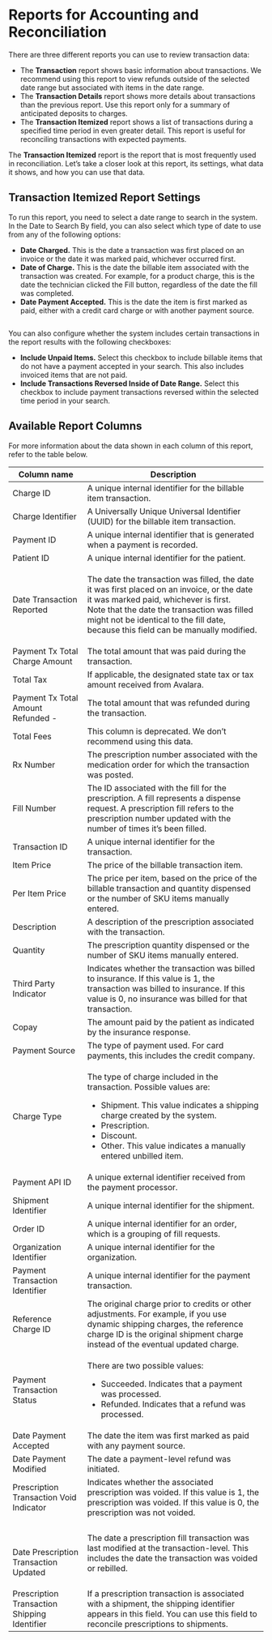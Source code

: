 # Reports for Accounting and Reconciliation

There are three different reports you can use to review transaction data:

* The **Transaction** report shows basic information about transactions. We recommend using this report to view refunds outside of the selected date range but associated with items in the date range.
* The **Transaction Details** report shows more details about transactions than the previous report. Use this report only for a summary of anticipated deposits to charges.
* The **Transaction Itemized** report shows a list of transactions during a specified time period in even greater detail. This report is useful for reconciling transactions with expected payments.

The **Transaction Itemized** report is the report that is most frequently used in reconciliation. Let’s take a closer look at this report, its settings, what data it shows, and how you can use that data.

## Transaction Itemized Report Settings

To run this report, you need to select a date range to search in the system. In the Date to Search By field, you can also select which type of date to use from any of the following options:

* **Date Charged.** This is the date a transaction was first placed on an invoice or the date it was marked paid, whichever occurred first.
* **Date of Charge.** This is the date the billable item associated with the transaction was created. For example, for a product charge, this is the date the technician clicked the Fill button, regardless of the date the fill was completed.
* **Date Payment Accepted.** This is the date the item is first marked as paid, either with a credit card charge or with another payment source.

<figure><img src="https://lh7-rt.googleusercontent.com/docsz/AD_4nXen-BJcDdJOIgUv3mk9_A13hs1gnuQ0CBUiV8YOKAWGjAOUJfk-zFWOk24tDbpLnHWu6FPEacDBGP-k875GvkBrKiIZ2a2j7t-bYgboDyWDBx6Dj2Mx5sL0jSn9Ljli1QHVUSrOzQ?key=DBnoLHJ5s4cpX3BeY04-T8wk" alt=""><figcaption></figcaption></figure>

You can also configure whether the system includes certain transactions in the report results with the following checkboxes:

* **Include Unpaid Items.** Select this checkbox to include billable items that do not have a payment accepted in your search. This also includes invoiced items that are not paid.
* **Include Transactions Reversed Inside of Date Range.** Select this checkbox to include payment transactions reversed within the selected time period in your search.

## Available Report Columns

For more information about the data shown in each column of this report, refer to the table below.

| Column name                                             | Description                                                                                                                                                                                                                                                                        |
| ------------------------------------------------------- | ---------------------------------------------------------------------------------------------------------------------------------------------------------------------------------------------------------------------------------------------------------------------------------- |
| Charge ID                                               | A unique internal identifier for the billable item transaction.                                                                                                                                                                                                                    |
| Charge Identifier                                       | A Universally Unique Universal Identifier (UUID) for the billable item transaction.                                                                                                                                                                                                |
| Payment ID                                              | A unique internal identifier that is generated when a payment is recorded.                                                                                                                                                                                                         |
| Patient ID                                              | A unique internal identifier for the patient.                                                                                                                                                                                                                                      |
| Date Transaction Reported                               | <p>The date the transaction was filled, the date it was first placed on an invoice, or the date it was marked paid, whichever is first.<br>Note that the date the transaction was filled might not be identical to the fill date, because this field can be manually modified.</p> |
| Payment Tx Total Charge Amount                          | The total amount that was paid during the transaction.                                                                                                                                                                                                                             |
| Total Tax                                               | If applicable, the designated state tax or tax amount received from Avalara.                                                                                                                                                                                                       |
| Payment Tx Total Amount Refunded -                      | The total amount that was refunded during the transaction.                                                                                                                                                                                                                         |
| Total Fees                                              | This column is deprecated. We don’t recommend using this data.                                                                                                                                                                                                                     |
| Rx Number                                               | The prescription number associated with the medication order for which the transaction was posted.                                                                                                                                                                                 |
| Fill Number                                             | The ID associated with the fill for the prescription. A fill represents a dispense request. A prescription fill refers to the prescription number updated with the number of times it’s been filled.                                                                               |
| Transaction ID                                          | A unique internal identifier for the transaction.                                                                                                                                                                                                                                  |
| Item Price                                              | The price of the billable transaction item.                                                                                                                                                                                                                                        |
| Per Item Price                                          | The price per item, based on the price of the billable transaction and quantity dispensed or the number of SKU items manually entered.                                                                                                                                             |
| Description                                             | A description of the prescription associated with the transaction.                                                                                                                                                                                                                 |
| Quantity                                                | The prescription quantity dispensed or the number of SKU items manually entered.                                                                                                                                                                                                   |
| Third Party Indicator                                   | Indicates whether the transaction was billed to insurance. If this value is 1, the transaction was billed to insurance. If this value is 0, no insurance was billed for that transaction.                                                                                          |
| Copay                                                   | The amount paid by the patient as indicated by the insurance response.                                                                                                                                                                                                             |
| Payment Source                                          | The type of payment used. For card payments, this includes the credit company.                                                                                                                                                                                                     |
| Charge Type                                             | <p>The type of charge included in the transaction. Possible values are:</p><ul><li>Shipment. This value indicates a shipping charge created by the system.</li><li>Prescription.</li><li>Discount.</li><li>Other. This value indicates a manually entered unbilled item.</li></ul> |
| Payment API ID                                          | A unique external identifier received from the payment processor.                                                                                                                                                                                                                  |
| Shipment Identifier                                     | A unique internal identifier for the shipment.                                                                                                                                                                                                                                     |
| Order ID                                                | A unique internal identifier for an order, which is a grouping of fill requests.                                                                                                                                                                                                   |
| Organization Identifier                                 | A unique internal identifier for the organization.                                                                                                                                                                                                                                 |
| Payment Transaction Identifier                          | A unique internal identifier for the payment transaction.                                                                                                                                                                                                                          |
| Reference Charge ID                                     | The original charge prior to credits or other adjustments. For example, if you use dynamic shipping charges, the reference charge ID is the original shipment charge instead of the eventual updated charge.                                                                       |
| Payment Transaction Status                              | <p>There are two possible values:</p><ul><li>Succeeded. Indicates that a payment was processed.</li><li>Refunded. Indicates that a refund was processed.</li></ul>                                                                                                                 |
| Date Payment Accepted                                   | The date the item was first marked as paid with any payment source.                                                                                                                                                                                                                |
| Date Payment Modified                                   | The date a payment-level refund was initiated.                                                                                                                                                                                                                                     |
| Prescription Transaction Void Indicator                 | Indicates whether the associated prescription was voided. If this value is 1, the prescription was voided. If this value is 0, the prescription was not voided.                                                                                                                    |
| <p><br></p><p>Date Prescription Transaction Updated</p> | The date a prescription fill transaction was last modified at the transaction-level. This includes the date the transaction was voided or rebilled.                                                                                                                                |
| Prescription Transaction Shipping Identifier            | If a prescription transaction is associated with a shipment, the shipping identifier appears in this field. You can use this field to reconcile prescriptions to shipments.                                                                                                        |

